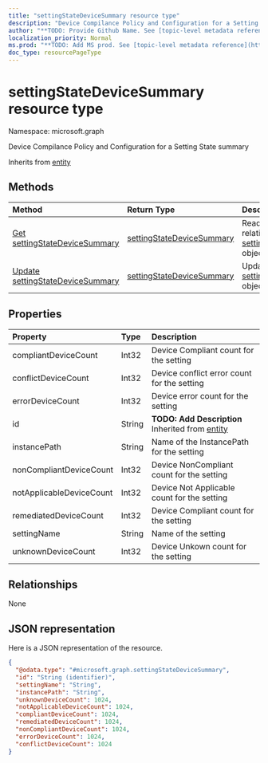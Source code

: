 ```yaml
---
title: "settingStateDeviceSummary resource type"
description: "Device Compilance Policy and Configuration for a Setting State summary"
author: "**TODO: Provide Github Name. See [topic-level metadata reference](https://msgo.azurewebsites.net/add/document/guidelines/metadata.html#topic-level-metadata)**"
localization_priority: Normal
ms.prod: "**TODO: Add MS prod. See [topic-level metadata reference](https://msgo.azurewebsites.net/add/document/guidelines/metadata.html#topic-level-metadata)**"
doc_type: resourcePageType
---
```


# settingStateDeviceSummary resource type


Namespace: microsoft.graph

Device Compilance Policy and Configuration for a Setting State summary


Inherits from [entity](../resources/entity.md)

## Methods
|Method|Return Type|Description|
|:---|:---|:---|
|[Get settingStateDeviceSummary](../api/settingstatedevicesummary-get.md)|[settingStateDeviceSummary](../resources/settingstatedevicesummary.md)|Read the properties and relationships of a [settingStateDeviceSummary](../resources/settingstatedevicesummary.md) object.|
|[Update settingStateDeviceSummary](../api/settingstatedevicesummary-update.md)|[settingStateDeviceSummary](../resources/settingstatedevicesummary.md)|Update the properties of a [settingStateDeviceSummary](../resources/settingstatedevicesummary.md) object.|

## Properties
|Property|Type|Description|
|:---|:---|:---|
|compliantDeviceCount|Int32|Device Compliant count for the setting|
|conflictDeviceCount|Int32|Device conflict error count for the setting|
|errorDeviceCount|Int32|Device error count for the setting|
|id|String|**TODO: Add Description** Inherited from [entity](../resources/entity.md)|
|instancePath|String|Name of the InstancePath for the setting|
|nonCompliantDeviceCount|Int32|Device NonCompliant count for the setting|
|notApplicableDeviceCount|Int32|Device Not Applicable count for the setting|
|remediatedDeviceCount|Int32|Device Compliant count for the setting|
|settingName|String|Name of the setting|
|unknownDeviceCount|Int32|Device Unkown count for the setting|

## Relationships
None

## JSON representation
Here is a JSON representation of the resource.
<!-- {
  "blockType": "resource",
  "keyProperty": "id",
  "@odata.type": "microsoft.graph.settingStateDeviceSummary",
  "baseType": "microsoft.graph.entity",
  "openType": false
}
-->
``` json
{
  "@odata.type": "#microsoft.graph.settingStateDeviceSummary",
  "id": "String (identifier)",
  "settingName": "String",
  "instancePath": "String",
  "unknownDeviceCount": 1024,
  "notApplicableDeviceCount": 1024,
  "compliantDeviceCount": 1024,
  "remediatedDeviceCount": 1024,
  "nonCompliantDeviceCount": 1024,
  "errorDeviceCount": 1024,
  "conflictDeviceCount": 1024
}
```

